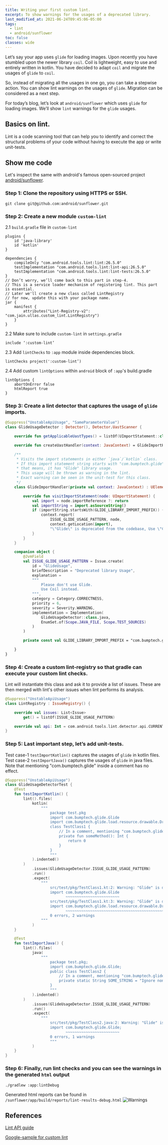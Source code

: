 ```yaml
---
title: Writing your first custom lint.
excerpt: To show warnings for the usages of a deprecated library.
last_modified_at: 2021-06-24T09:45:06-05:00
tags: 
  - lint
  - android/sunflower
toc: false
classes: wide
---
```


Let’s say your app uses `glide` for loading images. Upon recently you have stumbled upon the newer library `coil`.
Coil is lightweight, easy to use and entirely written in kotlin. You have decided to adapt `coil` and migrate the usages of `glide` to `coil`.

So, instead of migrating all the usages in one go, you can take a stepwise action. You can show lint warnings on the usages of `glide`. 
Migration can be considered as a next step.

For today’s blog, let’s look at `android/sunflower` which uses `glide` for loading images. We’ll show `lint` warnings for the `glide` usages.

## Basics on lint.

Lint is a code scanning tool that can help you to identify and correct the structural problems of your code without having to execute the app or write unit-tests.

## Show me code

Let's inspect the same with android's famous open-sourced project [android/sunflower](https://github.com/android/sunflower).

### Step 1: Clone the repository using HTTPS or SSH.

```shell
git clone git@github.com:android/sunflower.git
```

### Step 2: Create a new module `custom-lint` 

2.1 `build.gradle` file in `custom-lint`

```shell
plugins {
    id 'java-library'
    id 'kotlin'
}

dependencies {
    compileOnly "com.android.tools.lint:lint:26.5.0"
    testImplementation "com.android.tools.lint:lint-api:26.5.0"
    testImplementation "com.android.tools.lint:lint-tests:26.5.0"
}
// Don’t worry, we’ll come back to this part in step-4.
// This is a service loader mechanism of registering lint. This part is essential.
// Later we'll create a new class called LintRegistry
// for now, update this with your package name.
jar {
    manifest {
        attributes("Lint-Registry-v2": "com.jain.ullas.custom_lint.LintRegistry") 
    }
}
```
2.2 Make sure to include `custom-lint` in `settings.gradle`

```shell
include ‘:custom-lint’
```

2.3 Add `lintChecks` to `:app` module inside dependencies block.

```shell
lintChecks project(':custom-lint’)
```

2.4 Add custom `lintOptions` within `android` block of `:app`'s build.gradle

```shell
lintOptions {
    abortOnError false
    htmlReport true
}
```


### Step 3: Create a lint detector that captures the usage of `glide`  imports.


```kotlin
@Suppress("UnstableApiUsage", "SameParameterValue")
class GlideUsageDetector : Detector(), Detector.UastScanner {

    override fun getApplicableUastTypes() = listOf(UImportStatement::class.java)

    override fun createUastHandler(context: JavaContext) = GlideImportHandler(context)

    /**
     * Visits the import statements in either `java`/`kotlin` class.
     * If this import statement string starts with "com.bumptech.glide",
     * that means, it has "Glide" library usage.
     * This usage will be thrown as warning in the lint.
     * Exact warning can be seen in the unit-test for this class.
     */
    class GlideImportHandler(private val context: JavaContext) : UElementHandler() {

        override fun visitImportStatement(node: UImportStatement) {
            val import = node.importReference ?: return
            val importString = import.asSourceString()
            if (importString.startsWith(GLIDE_LIBRARY_IMPORT_PREFIX)) {
                context.report(
                    ISSUE_GLIDE_USAGE_PATTERN, node,
                    context.getLocation(import),
                    "\"Glide\" is deprecated from the codebase, Use \"Coil\" instead")
            }
        }
    }

    companion object {
        @JvmField
        val ISSUE_GLIDE_USAGE_PATTERN = Issue.create(
            id = "GlideUsage",
            briefDescription = "Deprecated library Usage",
            explanation =
            """
                Please don't use Glide. 
                Use Coil instead.
            """,
            category = Category.CORRECTNESS,
            priority = 6,
            severity = Severity.WARNING,
            implementation = Implementation(
                GlideUsageDetector::class.java,
                EnumSet.of(Scope.JAVA_FILE, Scope.TEST_SOURCES)
            )
        )

        private const val GLIDE_LIBRARY_IMPORT_PREFIX = "com.bumptech.glide"

    }
}
```

### Step 4: Create a custom lint-registry so that gradle can execute your custom lint checks.

Lint will instantiate this class and ask it to provide a list of issues. These are then merged with lint's other issues when lint performs its analysis.

```kotlin
@Suppress("UnstableApiUsage")
class LintRegistry : IssueRegistry() {

    override val issues: List<Issue>
        get() = listOf(ISSUE_GLIDE_USAGE_PATTERN)

    override val api: Int = com.android.tools.lint.detector.api.CURRENT_API
}
```

### Step 5: Last important step, let’s add unit-tests.

Test case-1 `testImportKotlin()` captures the usages of `glide` in kotlin files.
Test case-2 `testImportJava()` captures the usages of `glide` in java files.
Note that mentioning "com.bumptech.glide" inside a comment has no effect.

```kotlin
@Suppress("UnstableApiUsage")
class GlideUsageDetectorTest {
    @Test
    fun testImportKotlin() {
        lint().files(
            kotlin(
                """
                    package test.pkg
                    import com.bumptech.glide.Glide
                    import com.bumptech.glide.load.resource.drawable.DrawableTransitionOptions
                    class TestClass1 {
                        // In a comment, mentioning "com.bumptech.glide" has no effect
                        private fun someMethod(): Int {
                            return 0
                        }
                    }
                    """
            ).indented()
        )
            .issues(GlideUsageDetector.ISSUE_GLIDE_USAGE_PATTERN)
            .run()
            .expect(
                """
                    src/test/pkg/TestClass1.kt:2: Warning: "Glide" is deprecated from the codebase, Use "Coil" instead [GlideUsage]
                    import com.bumptech.glide.Glide
                           ~~~~~~~~~~~~~~~~~~~~~~~~
                    src/test/pkg/TestClass1.kt:3: Warning: "Glide" is deprecated from the codebase, Use "Coil" instead [GlideUsage]
                    import com.bumptech.glide.load.resource.drawable.DrawableTransitionOptions
                           ~~~~~~~~~~~~~~~~~~~~~~~~~~~~~~~~~~~~~~~~~~~~~~~~~~~~~~~~~~~~~~~~~~~
                    0 errors, 2 warnings
                """
            )
    }

    @Test
    fun testImportJava() {
        lint().files(
            java(
                """
                    package test.pkg;
                    import com.bumptech.glide.Glide;
                    public class TestClass2 {
                        // In a comment, mentioning "com.bumptech.glide" has no effect
                        private static String SOME_STRING = "Ignore non-word usages: com.bumptech.glide";
                    }
                    """
            ).indented()
        )
            .issues(GlideUsageDetector.ISSUE_GLIDE_USAGE_PATTERN)
            .run()
            .expect(
                """
                    src/test/pkg/TestClass2.java:2: Warning: "Glide" is deprecated from the codebase, Use "Coil" instead [GlideUsage]
                    import com.bumptech.glide.Glide;
                           ~~~~~~~~~~~~~~~~~~~~~~~~
                    0 errors, 1 warnings
                    """
            )
    }
}
```

### Step 6: Finally, run lint checks and you can see the warnings in the generated `html` output

```shell
./gradlew :app:lintDebug
```

Generated html reports can be found in `/sunflower/app/build/reports/lint-results-debug.html`
![Warnings](../post_assets/lint_warnings.png)

## References

[Lint API guide](https://googlesamples.github.io/android-custom-lint-rules/api-guide.html)

[Google-sample for custom lint](https://github.com/googlesamples/android-custom-lint-rules)


